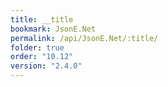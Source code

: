 ```yaml
---
title: __title
bookmark: JsonE.Net
permalink: /api/JsonE.Net/:title/
folder: true
order: "10.12"
version: "2.4.0"
---
```

